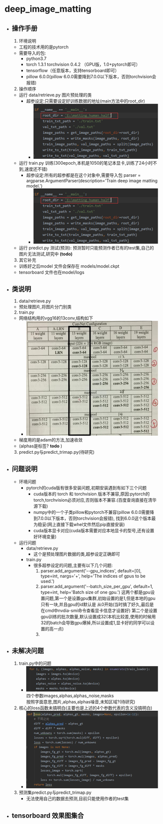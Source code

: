 # deep_image_matting
+ ## 操作手册
  1. 环境说明
    + 工程的技术用的是pytorch
    + 需要导入的包:
        + python3.7 
        + torch 1.3.1 torchvision 0.4.2  （GPU版，1.0+pytorch即可）
        + tensorflow（任意版本，支持tensorboard即可）
        + pillow 6.0.0(pillow 6.0.0需要降到7.0.0以下版本，否则torchvision会报错)
  2. 操作顺序
    + 运行 data/retrieve.py 图片预处理的类
        + 超参设定:只需要设定好训练数据的地址(main方法中的root_dir)
            + ![avatar](1.png)
    + 运行 train.py 训练(300epoch,本机是1050的笔记本显卡,训练了24小时不到,速度还不错) 
        + 超参设定:所有的超参都是在这个对象中,需要导入包
        parser = argparse.ArgumentParser(description='Train deep image matting model.')
            + ![avatar](1.png)
    + 运行 predict.py 测试(预测): 
        预测暂时只能预测作者已有的test集,自己的图片无法测试,研究中 __(todo)__
  3. 其它补充
    + 训练好之后model 文件会保存在 models/model.ckpt
    + tensorboard 文件也在model/logs
+ ## 类说明
  1. data/retrieve.py
    + 预处理图片,将图片分门别类
  2. train.py
    + 网络结构用的vgg16的13conv,结构如下
        + ![avatar](13conv.jpg)
    + 梯度用的是adam的方法,加速收敛
    + (alphas是标签? __todo__ )
  3. predict.py与predict_trimap.py(待研究)
+ ## 问题说明
    + 环境问题
        + pytorch的cuda版有很多安装问题,初期安装遇到有如下三个问题
            + cuda版本的 torch 和 torchvision 版本不兼容,原因:pytorch的torch,torchvision必须对应,否则版本不兼容.(百度查询直接在清华源下载)
            + numpy中的一个子类pillow和pytorch不兼容(pillow 6.0.0需要降到7.0.0以下版本，否则torchvision会报错),
            找到6.0.0这个版本最为稳妥(网上直接下载whel文件然后pip直接安装)
            + cuda版本显卡对应(cuda版本需要对应本地显卡的型号,还有设置好环境变量)
    + 运行问题
        + data/retrieve.py
            + 这个是预处理图片数据的类,超参设定正确即可
        + train.py
            + 很多超参设定的问题,主要有以下几个问题:
                1. parser.add_argument('--gpu_indices', default=[0], type=int, nargs='+',
                help='The indices of gpus to be used.')
                2. parser.add_argument('--batch_size_per_gpu', default=1, type=int,
                    help='Batch size of one gpu.')
                这两个都是gpu设置问题,第一个是设置gpu集群,初始设置的是1,但是本地的gpu只有一块,并且gpu的id默认是
                从0开始(当时搞了好久,最后是在cmd中nvdia-smi命令查看显卡信息才设置好)
                第二个是设置gpu训练的批次数量,默认设置成32(本机比较差,使用的时候用32的batch会导致gpu爆掉,所以设置成1,显卡好的同学可以设置的高一点)
                3. 
+ ## 未解决问题
    1. train.py中的问题
        + ![avatar](3.png)
        四个参数images,alphas,alphas_noise,masks  
        按照字面意思,图片,alphas,alphas噪音,未知区域?(待研究)
    2. 核心的loss函数未搞明白(主要也是上述的4个参数代表的含义没搞明白)
        + ![avatar](4.png)
    3. 预测集predict.py与predict_trimap.py
        + 无法使用自己的数据去预测,目前只能使用作者的test集

+ ## tensorboard 效果图集合        
